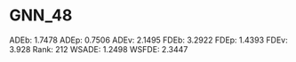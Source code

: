 # GNN_48

ADEb: 1.7478
ADEp: 0.7506
ADEv: 2.1495
FDEb: 3.2922
FDEp: 1.4393
FDEv: 3.928
Rank: 212
WSADE: 1.2498
WSFDE: 2.3447